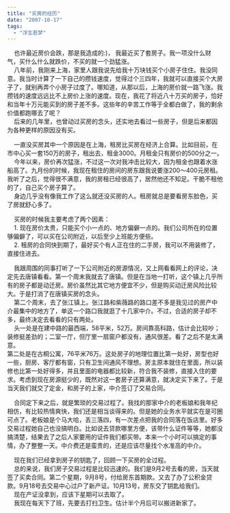 ```yaml
---
title: "买房的经历"
date: "2007-10-17"
tags: 
  - "浮生若梦"
---
```


    也许最近房价会跌，那是我造成的:)， 我最近买了套房子。我一项没什么财气，买什么什么就跌价，不买的就一个劲猛涨。  
    八年前，我刚来上海，家里人跟我说先给我十万块钱买个小房子住住。我没同意。我当时计算了一下自己的攒钱速度，觉得过个三四年，我就可以直接买个大房子了，就别再弄个小房子过度了。哪知道，从那以后，上海的房价就一路飞涨。我攒钱的速度远远比不上房价上涨的速度。现在，我花了将近八十万买的房子，恰好和当年十万元能买到的房子差不多。这些年的辛苦工作等于全都白做了，我的剩余价值都跑哪去了呢？  
    后来的几年里，也曾动过买房的念头，还实地去看过一些房子，但是后来都因为各种更样的原因没有买。

    一直没买房其中一个原因是在上海，租房比买房在经济上合算。比如目前，在市中心买一套150万的房子，租出去，租金3000。月租金只有房价的500分之一。  
    今年以来，房价再次猛涨，不过这一次对我冲击比较大，因为租金也跟着水涨船高了。九月份的时候，我现在租住的房间的房东跟我说要涨200～400元房租。我听了之后，觉得很不满意，我的房租已经很高了，居然他还不知足。干脆不租他的了，自己买个房子算了。  
    身边几乎没有像我工作了这么就还没买房的人。租房就总是要看房东脸色，买了房就舒心多了。

    买房的时候我主要考虑了两个因素：  
    1. 现在房价太贵，只能买个小一点的、地方偏僻一点的。我们公司所在的位置够偏僻了，可以买在公司附近，以后至少上班能方便些。  
    2. 租房的合同快到期了，最好买个有人正在住的二手房，我可以不用装修了，直接住进去。

    我跟周围的同事打听了一下公司附近的房源情况，又上网看看网上的评论，决定先去唐镇看看。第一个周末我就去了唐镇。但是在当地一打听，这个镇上几乎所有的房子都是动迁房。房价虽然比其它地方便宜不少，但是购买动迁房风险比较大。于是打消了在唐镇买房的念头。  
    第二个周末，去了张江镇上。张江路和紫薇路的路口差不多是我见过的房产中介最集中的地方了，单这一个路口我就逛了十几家中介。不过，合适的房子却不多，最终决定去看看的只有两处。  
    头一处是在建中路的最西端，58平米，52万。房间靠高科路，估计会比较吵；装修挺差劲的；二室一厅，但厅里一扇窗户都没有，通风很差。看了之后不是太满意。  
第二处是在古桐公寓，76平米76万。这处房子的地理位置比第一处好，房型也好一些，厨房、客厅都有窗，只有卫生间通风不理想。房主原本就住在里面，所以装修也比第一处好得多，并且里面的电器都比较新，符合我不装修，直接入住的要求。考虑到现在房源挺少的，既然对这一套房子还算满意，就决定买下来了。于是当天我们就交了定金，和房子的上家，中介签订了交易合同。

    合同定下来之后，就是繁琐的交易过程了。我找的那家中介的老板娘和我年纪相仿，有比较热情爽快，我们还是相当谈得来的。但是她的业务水平就实在是可圈可点了。老板娘是个马大哈，丢三落四，有一次差点把我的合同落在饭店里。好多交易过程她自己也没搞明白。比如说去贷款哪里方便，该带什么证件等等，她都没搞清楚，结果去了之后人家要用的证件我们都买带。本来一个小时可以搞定的事情，办了整整一天。中介费还是蛮贵的，还是应该尽量找个水准高的中介。

    现在我们已经拿到房子的钥匙了，回顾一下买房的全过程。  
    总的来说，我们房子交易过程是比较迅速的。我们是9月2号去看的房，当天就签了买卖合同。第二个星期，9月8号，付给房东首期款。又去了办了公积金贷款。9月18号去交易中心过户了新产证。10月13号，房东交了钥匙给我们。  
    现在产证没拿到，应该下星期可以去取了。  
    我现在每天下了班，先要去打扫卫生。估计半个月后可以搬进新家了。
